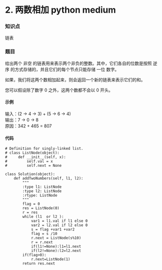 # 2. 两数相加 python medium

### 知识点

链表

### 题目

给出两个 非空 的链表用来表示两个非负的整数。其中，它们各自的位数是按照 逆序 的方式存储的，并且它们的每个节点只能存储 一位 数字。

如果，我们将这两个数相加起来，则会返回一个新的链表来表示它们的和。

您可以假设除了数字 0 之外，这两个数都不会以 0 开头。

#### 示例 

输入：(2 -> 4 -> 3) + (5 -> 6 -> 4)  
输出：7 -> 0 -> 8  
原因：342 + 465 = 807

#### 代码
```
# Definition for singly-linked list.
# class ListNode(object):
#     def __init__(self, x):
#         self.val = x
#         self.next = None

class Solution(object):
    def addTwoNumbers(self, l1, l2):
        """
        :type l1: ListNode
        :type l2: ListNode
        :rtype: ListNode
        """
        flag = 0
        res = ListNode(0)
        r = res
        while (l1  or l2 ):
            var1 = l1.val if l1 else 0
            var2 = l2.val if l2 else 0
            s = flag +var1 +var2
            flag = s /10
            r.next = ListNode(s%10)
            r = r.next
            if(l1!=None):l1=l1.next
            if(l2!=None):l2=l2.next
        if(flag>0):
            r.next=ListNode(1)
        return res.next
                            
```
